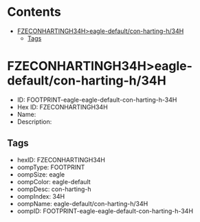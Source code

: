 



Contents
========

* [FZECONHARTINGH34H>eagle-default/con-harting-h/34H](#fzeconhartingh34heagle-defaultcon-harting-h34h)
	* [Tags](#tags)

# FZECONHARTINGH34H>eagle-default/con-harting-h/34H

- ID: FOOTPRINT-eagle-eagle-default-con-harting-h-34H
- Hex ID: FZECONHARTINGH34H
- Name: 
- Description: 

## Tags

- hexID: FZECONHARTINGH34H
- oompType: FOOTPRINT
- oompSize: eagle
- oompColor: eagle-default
- oompDesc: con-harting-h
- oompIndex: 34H
- oompName: eagle-default/con-harting-h/34H
- oompID: FOOTPRINT-eagle-eagle-default-con-harting-h-34H
